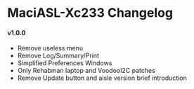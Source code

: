 MaciASL-Xc233 Changelog
=================
#### v1.0.0

- Remove useless menu
- Remove Log/Summary/Print
- Simplified Preferences Windows
- Only Rehabman laptop and VoodooI2C patches
- Remove Update button and aisle version brief introduction





